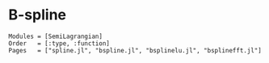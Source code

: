 # B-spline


```@autodocs
Modules = [SemiLagrangian]
Order   = [:type, :function]
Pages   = ["spline.jl", "bspline.jl", "bsplinelu.jl", "bsplinefft.jl"]
```

